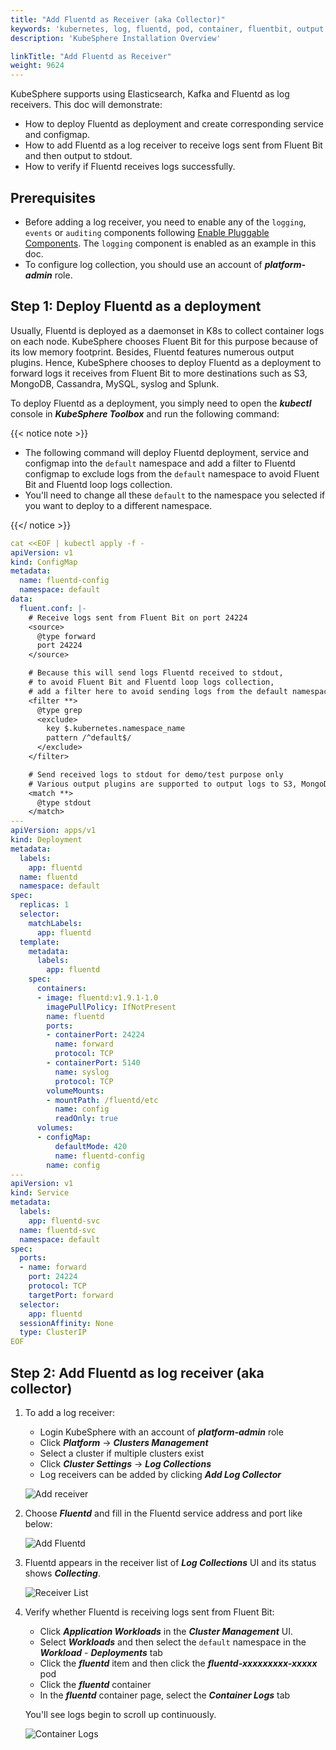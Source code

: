 ```yaml
---
title: "Add Fluentd as Receiver (aka Collector)"
keywords: 'kubernetes, log, fluentd, pod, container, fluentbit, output'
description: 'KubeSphere Installation Overview'

linkTitle: "Add Fluentd as Receiver"
weight: 9624
---
```

KubeSphere supports using Elasticsearch, Kafka and Fluentd as log receivers.
This doc will demonstrate:

- How to deploy Fluentd as deployment and create corresponding service and configmap.
- How to add Fluentd as a log receiver to receive logs sent from Fluent Bit and then output to stdout.
- How to verify if Fluentd receives logs successfully.

## Prerequisites

- Before adding a log receiver, you need to enable any of the `logging`, `events` or `auditing` components following [Enable Pluggable Components](https://kubesphere.io/docs/pluggable-components/). The `logging` component is enabled as an example in this doc.
- To configure log collection, you should use an account of ***platform-admin*** role.

## Step 1: Deploy Fluentd as a deployment

Usually, Fluentd is deployed as a daemonset in K8s to collect container logs on each node. KubeSphere chooses Fluent Bit for this purpose because of its low memory footprint. Besides, Fluentd features numerous output plugins. Hence, KubeSphere chooses to deploy Fluentd as a deployment to forward logs it receives from Fluent Bit to more destinations such as S3, MongoDB, Cassandra, MySQL, syslog and Splunk.

To deploy Fluentd as a deployment, you simply need to open  the ***kubectl*** console in ***KubeSphere Toolbox*** and run the following command:

{{< notice note >}}

- The following command will deploy Fluentd deployment, service and configmap into the `default` namespace and add a filter to Fluentd configmap to exclude logs from the `default` namespace to avoid Fluent Bit and Fluentd loop logs collection.
- You'll need to change all these `default` to the namespace you selected if you want to deploy to a different namespace.

{{</ notice >}}

```yaml
cat <<EOF | kubectl apply -f -
apiVersion: v1
kind: ConfigMap
metadata:
  name: fluentd-config
  namespace: default
data:
  fluent.conf: |-
    # Receive logs sent from Fluent Bit on port 24224
    <source>
      @type forward
      port 24224
    </source>

    # Because this will send logs Fluentd received to stdout,
    # to avoid Fluent Bit and Fluentd loop logs collection,
    # add a filter here to avoid sending logs from the default namespace to stdout again
    <filter **>
      @type grep
      <exclude>
        key $.kubernetes.namespace_name
        pattern /^default$/
      </exclude>
    </filter>

    # Send received logs to stdout for demo/test purpose only
    # Various output plugins are supported to output logs to S3, MongoDB, Cassandra, MySQL, syslog and Splunk etc.
    <match **>
      @type stdout
    </match>
---
apiVersion: apps/v1
kind: Deployment
metadata:
  labels:
    app: fluentd
  name: fluentd
  namespace: default
spec:
  replicas: 1
  selector:
    matchLabels:
      app: fluentd
  template:
    metadata:
      labels:
        app: fluentd
    spec:
      containers:
      - image: fluentd:v1.9.1-1.0
        imagePullPolicy: IfNotPresent
        name: fluentd
        ports:
        - containerPort: 24224
          name: forward
          protocol: TCP
        - containerPort: 5140
          name: syslog
          protocol: TCP
        volumeMounts:
        - mountPath: /fluentd/etc
          name: config
          readOnly: true
      volumes:
      - configMap:
          defaultMode: 420
          name: fluentd-config
        name: config
---
apiVersion: v1
kind: Service
metadata:
  labels:
    app: fluentd-svc
  name: fluentd-svc
  namespace: default
spec:
  ports:
  - name: forward
    port: 24224
    protocol: TCP
    targetPort: forward
  selector:
    app: fluentd
  sessionAffinity: None
  type: ClusterIP
EOF
```

## Step 2: Add Fluentd as log receiver (aka collector)

1. To add a log receiver:

    - Login KubeSphere with an account of ***platform-admin*** role
    - Click ***Platform*** -> ***Clusters Management***
    - Select a cluster if multiple clusters exist
    - Click ***Cluster Settings*** -> ***Log Collections***
    - Log receivers can be added by clicking ***Add Log Collector***

    ![Add receiver](/images/docs/cluster-administration/cluster-settings/log-collections/add-receiver.png)

2. Choose ***Fluentd*** and fill in the Fluentd service address and port like below:

    ![Add Fluentd](/images/docs/cluster-administration/cluster-settings/log-collections/add-fluentd.png)

3. Fluentd appears in the receiver list of ***Log Collections*** UI and its status shows ***Collecting***.

    ![Receiver List](/images/docs/cluster-administration/cluster-settings/log-collections/receiver-list.png)

4. Verify whether Fluentd is receiving logs sent from Fluent Bit:

    - Click ***Application Workloads*** in the ***Cluster Management*** UI.
    - Select ***Workloads*** and then select the `default` namespace in the ***Workload*** - ***Deployments*** tab
    - Click the ***fluentd*** item and then click the ***fluentd-xxxxxxxxx-xxxxx*** pod
    - Click the ***fluentd*** container
    - In the ***fluentd*** container page, select the ***Container Logs*** tab

    You'll see logs begin to scroll up continuously.

    ![Container Logs](/images/docs/cluster-administration/cluster-settings/log-collections/container-logs.png)
